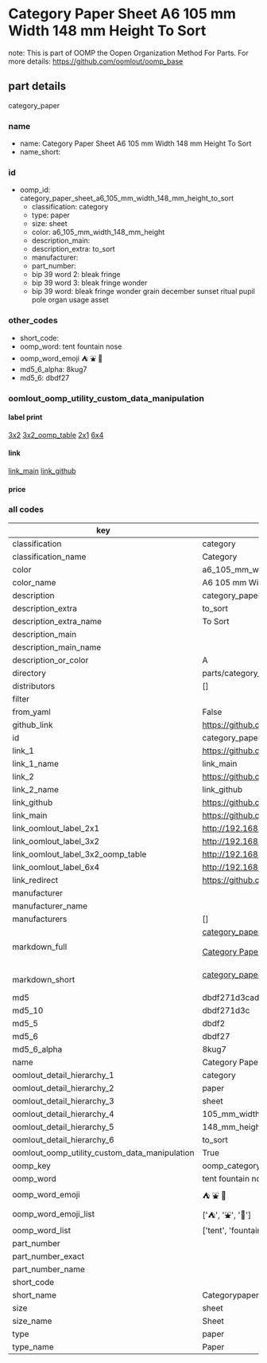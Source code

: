 # Category Paper Sheet A6 105 mm Width 148 mm Height To Sort  

note: This is part of OOMP the Oopen Organization Method For Parts. For more details: https://github.com/oomlout/oomp_base

##  part details
  



category_paper



### name
* name: Category Paper Sheet A6 105 mm Width 148 mm Height To Sort
* name_short: 
### id
* oomp_id: category_paper_sheet_a6_105_mm_width_148_mm_height_to_sort
  * classification: category
  * type: paper
  * size: sheet
  * color: a6_105_mm_width_148_mm_height
  * description_main: 
  * description_extra: to_sort
  * manufacturer: 
  * part_number: 
  * bip 39 word 2: bleak fringe
  * bip 39 word 3: bleak fringe wonder
  * bip 39 word: bleak fringe wonder grain december sunset ritual pupil pole organ usage asset

### other_codes
* short_code: 
* oomp_word: tent fountain nose
* oomp_word_emoji :tent: :fountain: :nose:
* md5_6_alpha: 8kug7
* md5_6: dbdf27






### oomlout_oomp_utility_custom_data_manipulation
#### label print
[3x2](http://192.168.1.245:1112/?label=oomp%208kug7)
[3x2_oomp_table](http://192.168.1.108:1112/?label=oomp%208kug7)
[2x1](http://192.168.1.242:1112/?label=oomp%208kug7)
[6x4](http://192.168.1.55:1112/?label=oomp%208kug7)    

#### link

[link_main](https://github.com/oomlout/oomlout_oomp_version_1_messy/tree/main/parts/category_paper_sheet_a6_105_mm_width_148_mm_height_to_sort) [link_github](https://github.com/oomlout/oomlout_oomp_version_1_messy/tree/main/parts/category_paper_sheet_a6_105_mm_width_148_mm_height_to_sort)                             

#### price







### all codes 
| key | value |  
| --- | --- |  
| classification | category |  
| classification_name | Category |  
| color | a6_105_mm_width_148_mm_height |  
| color_name | A6 105 mm Width 148 mm Height |  
| description | category_paper |  
| description_extra | to_sort |  
| description_extra_name | To Sort |  
| description_main |  |  
| description_main_name |  |  
| description_or_color | A  |  
| directory | parts/category_paper_sheet_a6_105_mm_width_148_mm_height_to_sort |  
| distributors | [] |  
| filter |  |  
| from_yaml | False |  
| github_link | https://github.com/oomlout/oomlout_oomp_part_src/tree/main/parts/category_paper_sheet_a6_105_mm_width_148_mm_height_to_sort |  
| id | category_paper_sheet_a6_105_mm_width_148_mm_height_to_sort |  
| link_1 | https://github.com/oomlout/oomlout_oomp_version_1_messy/tree/main/parts/category_paper_sheet_a6_105_mm_width_148_mm_height_to_sort |  
| link_1_name | link_main |  
| link_2 | https://github.com/oomlout/oomlout_oomp_version_1_messy/tree/main/parts/category_paper_sheet_a6_105_mm_width_148_mm_height_to_sort |  
| link_2_name | link_github |  
| link_github | https://github.com/oomlout/oomlout_oomp_version_1_messy/tree/main/parts/category_paper_sheet_a6_105_mm_width_148_mm_height_to_sort |  
| link_main | https://github.com/oomlout/oomlout_oomp_version_1_messy/tree/main/parts/category_paper_sheet_a6_105_mm_width_148_mm_height_to_sort |  
| link_oomlout_label_2x1 | http://192.168.1.242:1112/?label=oomp%208kug7 |  
| link_oomlout_label_3x2 | http://192.168.1.245:1112/?label=oomp%208kug7 |  
| link_oomlout_label_3x2_oomp_table | http://192.168.1.108:1112/?label=oomp%208kug7 |  
| link_oomlout_label_6x4 | http://192.168.1.55:1112/?label=oomp%208kug7 |  
| link_redirect | https://github.com/oomlout/oomlout_oomp_version_1_messy/tree/main/parts/category_paper_sheet_a6_105_mm_width_148_mm_height_to_sort |  
| manufacturer |  |  
| manufacturer_name |  |  
| manufacturers | [] |  
| markdown_full | [category_paper_sheet_a6_105_mm_width_148_mm_height_to_sort](none)<br>[](none)<br>[Category Paper Sheet A6 105 Mm Width 148 Mm Height To Sort](none)<br><br> |  
| markdown_short | [category_paper_sheet_a6_105_mm_width_148_mm_height_to_sort](none)<br><br> |  
| md5 | dbdf271d3cadf753661c5659fa1740bc |  
| md5_10 | dbdf271d3c |  
| md5_5 | dbdf2 |  
| md5_6 | dbdf27 |  
| md5_6_alpha | 8kug7 |  
| name | Category Paper Sheet A6 105 mm Width 148 mm Height To Sort |  
| oomlout_detail_hierarchy_1 | category |  
| oomlout_detail_hierarchy_2 | paper |  
| oomlout_detail_hierarchy_3 | sheet |  
| oomlout_detail_hierarchy_4 | 105_mm_width |  
| oomlout_detail_hierarchy_5 | 148_mm_height |  
| oomlout_detail_hierarchy_6 | to_sort |  
| oomlout_oomp_utility_custom_data_manipulation | True |  
| oomp_key | oomp_category_paper_sheet_a6_105_mm_width_148_mm_height_to_sort |  
| oomp_word | tent fountain nose |  
| oomp_word_emoji | :tent: :fountain: :nose: |  
| oomp_word_emoji_list | [':tent:', ':fountain:', ':nose:'] |  
| oomp_word_list | ['tent', 'fountain', 'nose'] |  
| part_number |  |  
| part_number_exact |  |  
| part_number_name |  |  
| short_code |  |  
| short_name | Categorypaper |  
| size | sheet |  
| size_name | Sheet |  
| type | paper |  
| type_name | Paper |  
